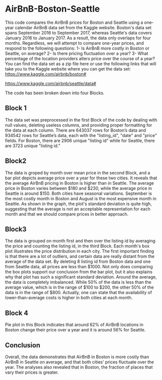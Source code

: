# AirBnB-Boston-Seattle
This code compares the AirBnB prices for Boston and Seattle using a one-year calendar AirBnB data set from the Kaggle website. Boston's data set spans September 2016 to September 2017, whereas Seattle's data covers January 2016 to January 2017. As a result, the data only overlaps for four months. Regardless, we will attempt to compare one-year prices, and respond to the following questions:
1-	Is AirBnB more costly in Boston or Seattle, on average?
2-	Is there pricing fluctuation over a year?
3-	What percentage of the location providers alters price over the course of a year?
 You can find the data set as a zip file here or use the following links that will take you to the Kaggle website where you can get the data set:
https://www.kaggle.com/airbnb/boston# 

https://www.kaggle.com/airbnb/seattle/data# 

The code has been broken down into four Blocks.

## Block 1
The data set was preprocessed in the first Block of the code by dealing with null values, deleting useless columns, and providing proper formatting for the data at each column. There are 643037 rows for Boston’s data and 934542 rows for Seattle’s data, each with the "listing_id", "date" and "price" fields. For Boston, there are 2906 unique "listing id" while for Seattle, there are 3723 unique "listing id."

## Block2
The data is groped by month over mean price in the second Block, and a bar plot depicts average price over a year for these two cities. It reveals that the average AirBnB pricing in Boston is higher than in Seattle. The average price in Boston varies between $180 and $230, while the average price in Seattle is around $150. Both cities have seasonal variations. September is the most costly month in Boston and August is the most expensive month in Seattle. As shown in the graph, the plot's standard deviation is quite high, suggesting that the average is not an acceptable representation for each month and that we should compare prices in better approach.

## Block3
The data is grouped on month first and then over the listing id by averaging the price and counting the listing id, in the third Block. Each month's box plot illustrates the price distribution in each city. The first important finding is that there are a lot of outliers, and certain data are really distant from the average of the data set. By deleting 8 listing id from Boston data and one from Seattle data, all prices are less than $1000. Not only does comparing the box plots support our conclusion from the bar plot, but it also explains why that plot has such a significant standard deviation. Around the average, the data is completely imbalanced. While 50% of the data is less than the average value, which is in the range of $100 to $200, the other 50% of the data is in the range of $800. Actually, one can state that the availability of lower-than-average costs is higher in both cities at each month.

## Block 4
Pie plot in this Block indicates that around 62% of AirBnB locations in Boston change their price over a year and it is around 56% for Seattle. 

## Conclusion
Overall, the data demonstrates that AirBnB in Boston is more costly than AirBnB in Seattle on average, and that both cities' prices fluctuate over the year. The analyses also revealed that in Boston, the fraction of places that vary their prices is greater.

